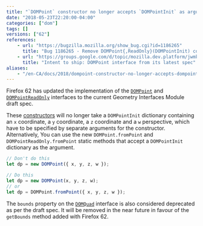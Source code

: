 ```yaml
---
title: "`DOMPoint` constructor no longer accepts `DOMPointInit` as argument; `DOMQuad.bounds` has been deprecated"
date: "2018-05-23T22:20:00-04:00"
categories: ["dom"]
tags: []
versions: ["62"]
references:
    - url: "https://bugzilla.mozilla.org/show_bug.cgi?id=1186265"
      title: "Bug 1186265 - Remove DOMPoint{,ReadOnly}(DOMPointInit) constructor, implement DOMPoint{,ReadOnly}.fromPoint"
    - url: "https://groups.google.com/d/topic/mozilla.dev.platform/jwmkVmU4DNM/discussion"
      title: "Intent to ship: DOMPoint interface from its latest spec"
aliases:
    - "/en-CA/docs/2018/dompoint-constructor-no-longer-accepts-dompointinit-as-argument/"
---
```

Firefox 62 has updated the implementation of the [`DOMPoint`](https://developer.mozilla.org/docs/Web/API/DOMPoint) and [`DOMPointReadOnly`](https://developer.mozilla.org/docs/Web/API/DOMPointReadOnly) interfaces to the current Geometry Interfaces Module draft spec.

These [constructors](https://developer.mozilla.org/docs/Web/API/DOMPoint/DOMPoint) will no longer take a `DOMPointInit` dictionary containing an `x` coordinate, a `y` coordinate, a `z` coordinate and a `w` perspective, which have to be specified by separate arguments for the constructor. Alternatively, You can use the new `DOMPoint.fromPoint` and `DOMPointReadOnly.fromPoint` static methods that accept a `DOMPointInit` dictionary as the argument.

```js
// Don't do this
let dp = new DOMPoint({ x, y, z, w });

// Do this
let dp = new DOMPoint(x, y, z, w);
// or
let dp = DOMPoint.fromPoint({ x, y, z, w });
```

The `bounds` property on the [`DOMQuad`](https://developer.mozilla.org/docs/Web/API/DOMQuad) interface is also considered deprecated as per the draft spec. It will be removed in the near future in favour of the `getBounds` method added with Firefox 62.
